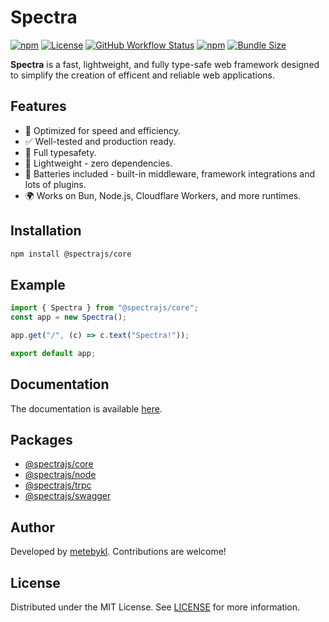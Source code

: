 # Spectra

[![npm](https://img.shields.io/npm/v/@spectrajs/core.svg)](https://www.npmjs.com/package/@spectrajs/core)
[![License](https://img.shields.io/github/license/metebykl/spectra)](https://github.com/metebykl/spectra/blob/main/LICENSE)
[![GitHub Workflow Status](https://img.shields.io/github/actions/workflow/status/metebykl/spectra/ci.yml?branch=main)](https://github.com/metebykl/spectra/actions)
[![npm](https://img.shields.io/npm/d18m/@spectrajs/core.svg)](https://www.npmjs.com/package/@spectrajs/core)
[![Bundle Size](https://img.shields.io/bundlephobia/min/@spectrajs/core)](https://bundlephobia.com/result?p=@spectrajs/core)

**Spectra** is a fast, lightweight, and fully type-safe web framework designed
to simplify the creation of efficent and reliable web applications.

## Features

- 🚀 Optimized for speed and efficiency.
- ✅ Well-tested and production ready.
- 🔨 Full typesafety.
- 🍃 Lightweight - zero dependencies.
- 🔋 Batteries included - built-in middleware, framework integrations and lots of plugins.
- 🌍 Works on Bun, Node.js, Cloudflare Workers, and more runtimes.

## Installation

```sh
npm install @spectrajs/core
```

## Example

```ts
import { Spectra } from "@spectrajs/core";
const app = new Spectra();

app.get("/", (c) => c.text("Spectra!"));

export default app;
```

## Documentation

The documentation is available [here](docs/index.md).

## Packages

- [@spectrajs/core](https://www.npmjs.com/package/@spectrajs/core)
- [@spectrajs/node](https://www.npmjs.com/package/@spectrajs/node)
- [@spectrajs/trpc](https://www.npmjs.com/package/@spectrajs/trpc)
- [@spectrajs/swagger](https://www.npmjs.com/package/@spectrajs/swagger)

## Author

Developed by [metebykl](https://github.com/metebykl). Contributions are welcome!

## License

Distributed under the MIT License. See [LICENSE](LICENSE) for more information.
